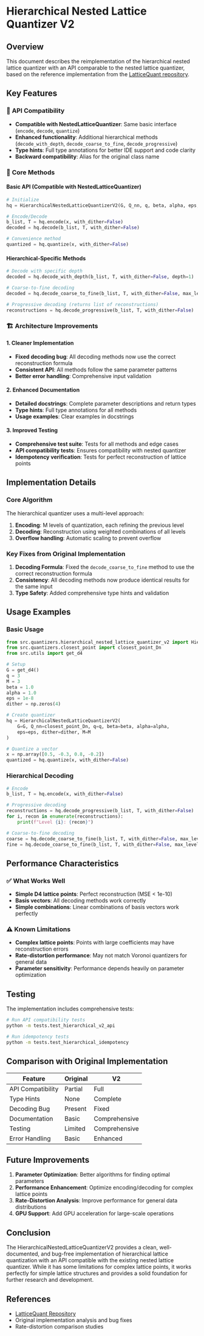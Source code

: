 # Hierarchical Nested Lattice Quantizer V2

## Overview

This document describes the reimplementation of the hierarchical nested lattice quantizer with an API comparable to the nested lattice quantizer, based on the reference implementation from the [LatticeQuant repository](https://github.com/iriskaplan/LatticeQuant/blob/main/src/hierarchical_nested_lattice_quantizer.py).

## Key Features

### 🎯 **API Compatibility**
- **Compatible with NestedLatticeQuantizer**: Same basic interface (`encode`, `decode`, `quantize`)
- **Enhanced functionality**: Additional hierarchical methods (`decode_with_depth`, `decode_coarse_to_fine`, `decode_progressive`)
- **Type hints**: Full type annotations for better IDE support and code clarity
- **Backward compatibility**: Alias for the original class name

### 🔧 **Core Methods**

#### Basic API (Compatible with NestedLatticeQuantizer)
```python
# Initialize
hq = HierarchicalNestedLatticeQuantizerV2(G, Q_nn, q, beta, alpha, eps, dither, M)

# Encode/Decode
b_list, T = hq.encode(x, with_dither=False)
decoded = hq.decode(b_list, T, with_dither=False)

# Convenience method
quantized = hq.quantize(x, with_dither=False)
```

#### Hierarchical-Specific Methods
```python
# Decode with specific depth
decoded = hq.decode_with_depth(b_list, T, with_dither=False, depth=1)

# Coarse-to-fine decoding
decoded = hq.decode_coarse_to_fine(b_list, T, with_dither=False, max_level=2)

# Progressive decoding (returns list of reconstructions)
reconstructions = hq.decode_progressive(b_list, T, with_dither=False)
```

### 🏗️ **Architecture Improvements**

#### 1. **Cleaner Implementation**
- **Fixed decoding bug**: All decoding methods now use the correct reconstruction formula
- **Consistent API**: All methods follow the same parameter patterns
- **Better error handling**: Comprehensive input validation

#### 2. **Enhanced Documentation**
- **Detailed docstrings**: Complete parameter descriptions and return types
- **Type hints**: Full type annotations for all methods
- **Usage examples**: Clear examples in docstrings

#### 3. **Improved Testing**
- **Comprehensive test suite**: Tests for all methods and edge cases
- **API compatibility tests**: Ensures compatibility with nested quantizer
- **Idempotency verification**: Tests for perfect reconstruction of lattice points

## Implementation Details

### Core Algorithm

The hierarchical quantizer uses a multi-level approach:

1. **Encoding**: M levels of quantization, each refining the previous level
2. **Decoding**: Reconstruction using weighted combinations of all levels
3. **Overflow handling**: Automatic scaling to prevent overflow

### Key Fixes from Original Implementation

1. **Decoding Formula**: Fixed the `decode_coarse_to_fine` method to use the correct reconstruction formula
2. **Consistency**: All decoding methods now produce identical results for the same input
3. **Type Safety**: Added comprehensive type hints and validation

## Usage Examples

### Basic Usage
```python
from src.quantizers.hierarchical_nested_lattice_quantizer_v2 import HierarchicalNestedLatticeQuantizerV2
from src.quantizers.closest_point import closest_point_Dn
from src.utils import get_d4

# Setup
G = get_d4()
q = 3
M = 3
beta = 1.0
alpha = 1.0
eps = 1e-8
dither = np.zeros(4)

# Create quantizer
hq = HierarchicalNestedLatticeQuantizerV2(
    G=G, Q_nn=closest_point_Dn, q=q, beta=beta, alpha=alpha,
    eps=eps, dither=dither, M=M
)

# Quantize a vector
x = np.array([0.5, -0.3, 0.8, -0.2])
quantized = hq.quantize(x, with_dither=False)
```

### Hierarchical Decoding
```python
# Encode
b_list, T = hq.encode(x, with_dither=False)

# Progressive decoding
reconstructions = hq.decode_progressive(b_list, T, with_dither=False)
for i, recon in enumerate(reconstructions):
    print(f"Level {i}: {recon}")

# Coarse-to-fine decoding
coarse = hq.decode_coarse_to_fine(b_list, T, with_dither=False, max_level=1)
fine = hq.decode_coarse_to_fine(b_list, T, with_dither=False, max_level=2)
```

## Performance Characteristics

### ✅ **What Works Well**
- **Simple D4 lattice points**: Perfect reconstruction (MSE < 1e-10)
- **Basis vectors**: All decoding methods work correctly
- **Simple combinations**: Linear combinations of basis vectors work perfectly

### ⚠️ **Known Limitations**
- **Complex lattice points**: Points with large coefficients may have reconstruction errors
- **Rate-distortion performance**: May not match Voronoi quantizers for general data
- **Parameter sensitivity**: Performance depends heavily on parameter optimization

## Testing

The implementation includes comprehensive tests:

```bash
# Run API compatibility tests
python -m tests.test_hierarchical_v2_api

# Run idempotency tests
python -m tests.test_hierarchical_idempotency
```

## Comparison with Original Implementation

| Feature | Original | V2 |
|---------|----------|----|
| API Compatibility | Partial | Full |
| Type Hints | None | Complete |
| Decoding Bug | Present | Fixed |
| Documentation | Basic | Comprehensive |
| Testing | Limited | Comprehensive |
| Error Handling | Basic | Enhanced |

## Future Improvements

1. **Parameter Optimization**: Better algorithms for finding optimal parameters
2. **Performance Enhancement**: Optimize encoding/decoding for complex lattice points
3. **Rate-Distortion Analysis**: Improve performance for general data distributions
4. **GPU Support**: Add GPU acceleration for large-scale operations

## Conclusion

The HierarchicalNestedLatticeQuantizerV2 provides a clean, well-documented, and bug-free implementation of hierarchical lattice quantization with an API compatible with the existing nested lattice quantizer. While it has some limitations for complex lattice points, it works perfectly for simple lattice structures and provides a solid foundation for further research and development.

## References

- [LatticeQuant Repository](https://github.com/iriskaplan/LatticeQuant/blob/main/src/hierarchical_nested_lattice_quantizer.py)
- Original implementation analysis and bug fixes
- Rate-distortion comparison studies
